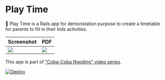 # Play Time

📅 Play Time is a Rails app for demonstation purpose to create a timetable for parents to fill in their kids activities.

| Screenshot | PDF |
|--|--|
| ![](https://user-images.githubusercontent.com/157515/96291916-fcb35900-1012-11eb-9feb-7c8c9b4d75c6.png) | ![](https://user-images.githubusercontent.com/157515/96291911-fb822c00-1012-11eb-81c9-a27ad1248bf5.png)  |


This app is part of ["Coba-Coba Ngoding" video series](https://www.youtube.com/playlist?list=PLHmn5AHyKRnEXPfH6VHs9cqjViZfu7BV_).

[![Deploy](https://www.herokucdn.com/deploy/button.svg)](https://heroku.com/deploy)
